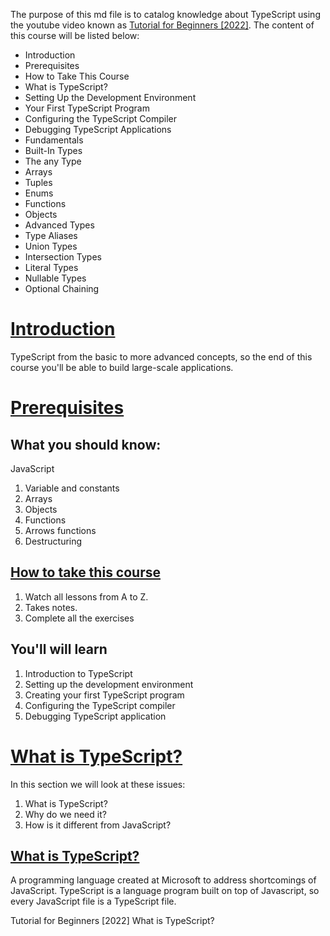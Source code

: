 The purpose of this md file is to catalog knowledge about TypeScript using the youtube video known as [Tutorial for Beginners [2022]](https://youtu.be/d56mG7DezGs). The content of this course will be listed below:  

* Introduction
* Prerequisites
* How to Take This Course
* What is TypeScript?
* Setting Up the Development Environment 
* Your First TypeScript Program
* Configuring the TypeScript Compiler 
* Debugging TypeScript Applications 
* Fundamentals
* Built-In Types
* The any Type
* Arrays
* Tuples
* Enums
* Functions
* Objects
* Advanced Types
* Type Aliases
* Union Types 
* Intersection Types 
* Literal Types 
* Nullable Types 
* Optional Chaining

# [Introduction](https://youtu.be/d56mG7DezGs?t=1)  
TypeScript from the basic to more advanced concepts, so the end of this course you'll be able to build large-scale applications.  

# [Prerequisites](https://youtu.be/d56mG7DezGs?t=52)  
## What you should know:
JavaScript
1. Variable and constants
2. Arrays
3. Objects
4. Functions
5. Arrows functions
6. Destructuring  

## [How to take this course](https://youtu.be/d56mG7DezGs?t=91)
1. Watch all lessons from A to Z.
2. Takes notes.
3. Complete all the exercises

## You'll will learn
1. Introduction to TypeScript
2. Setting up the development environment
3. Creating your first TypeScript program
4. Configuring the TypeScript compiler
5. Debugging TypeScript application

# [What is TypeScript?](https://youtu.be/d56mG7DezGs?t=178)
In this section we will look at these issues:
1. What is TypeScript?
2. Why do we need it?
3. How is it different from JavaScript?

## [What is TypeScript?](https://youtu.be/d56mG7DezGs?t=193)
A programming language created at Microsoft to address shortcomings of JavaScript. TypeScript is a language program built on top of Javascript, so every JavaScript file is a TypeScript file.

Tutorial for Beginners [2022]
    What is TypeScript?